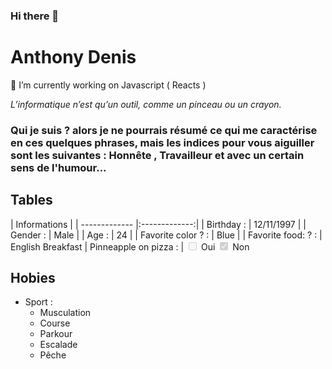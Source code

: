 ### Hi there 👋
# Anthony Denis
🔭 I’m currently working on Javascript ( Reacts ) 


*L’informatique n’est qu’un outil, comme un pinceau ou un crayon.*

### Qui je suis ? alors je ne pourrais résumé ce qui me caractérise en ces quelques phrases, mais les indices pour vous aiguiller sont les suivantes : Honnête , Travailleur et avec un certain sens de l'humour...

## Tables
| Informations |
| ------------- |:-------------:|
| Birthday :      | 12/11/1997    |
| Gender :      | Male     |
| Age :      | 24     |
| Favorite color ? :    | Blue    |
| Favorite food: ? :      | English Breakfast
| Pinneapple on pizza :      | <input type="checkbox" disabled /> Oui <input type="checkbox" disabled checked /> Non

## Hobies
    
- Sport :
     - Musculation
     - Course
     - Parkour 
     - Escalade
     - Pêche

<!--
**AnthxnyD/AnthxnyD** is a ✨ _special_ ✨ repository because its `README.md` (this file) appears on your GitHub profile.

Here are some ideas to get you started:

- 🔭 I’m currently working on ...
- 🌱 I’m currently learning ...
- 👯 I’m looking to collaborate on ...
- 🤔 I’m looking for help with ...
- 💬 Ask me about ...
- 📫 How to reach me: ...
- 😄 Pronouns: ...
- ⚡ Fun fact: ...
-->
